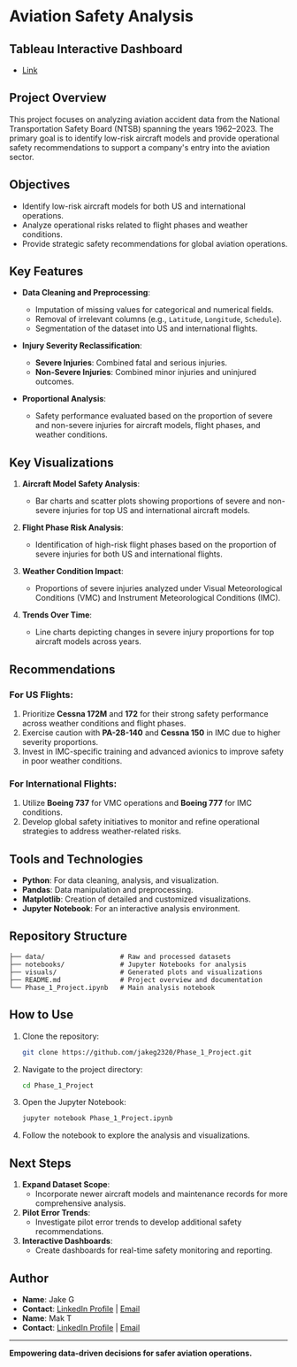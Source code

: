 # Aviation Safety Analysis
## Tableau Interactive Dashboard 
- [Link](https://public.tableau.com/app/profile/mak.trnka/viz/TableauRoughDraftDashboard/Dashboard1#1)
## Project Overview
This project focuses on analyzing aviation accident data from the National Transportation Safety Board (NTSB) spanning the years 1962–2023. The primary goal is to identify low-risk aircraft models and provide operational safety recommendations to support a company's entry into the aviation sector.

## Objectives
- Identify low-risk aircraft models for both US and international operations.
- Analyze operational risks related to flight phases and weather conditions.
- Provide strategic safety recommendations for global aviation operations.

## Key Features
- **Data Cleaning and Preprocessing**:
  - Imputation of missing values for categorical and numerical fields.
  - Removal of irrelevant columns (e.g., `Latitude`, `Longitude`, `Schedule`).
  - Segmentation of the dataset into US and international flights.

- **Injury Severity Reclassification**:
  - **Severe Injuries**: Combined fatal and serious injuries.
  - **Non-Severe Injuries**: Combined minor injuries and uninjured outcomes.

- **Proportional Analysis**:
  - Safety performance evaluated based on the proportion of severe and non-severe injuries for aircraft models, flight phases, and weather conditions.

## Key Visualizations
1. **Aircraft Model Safety Analysis**:
   - Bar charts and scatter plots showing proportions of severe and non-severe injuries for top US and international aircraft models.

2. **Flight Phase Risk Analysis**:
   - Identification of high-risk flight phases based on the proportion of severe injuries for both US and international flights.

3. **Weather Condition Impact**:
   - Proportions of severe injuries analyzed under Visual Meteorological Conditions (VMC) and Instrument Meteorological Conditions (IMC).

4. **Trends Over Time**:
   - Line charts depicting changes in severe injury proportions for top aircraft models across years.

## Recommendations
### For US Flights:
1. Prioritize **Cessna 172M** and **172** for their strong safety performance across weather conditions and flight phases.
2. Exercise caution with **PA-28-140** and **Cessna 150** in IMC due to higher severity proportions.
3. Invest in IMC-specific training and advanced avionics to improve safety in poor weather conditions.

### For International Flights:
1. Utilize **Boeing 737** for VMC operations and **Boeing 777** for IMC conditions.
2. Develop global safety initiatives to monitor and refine operational strategies to address weather-related risks.

## Tools and Technologies
- **Python**: For data cleaning, analysis, and visualization.
- **Pandas**: Data manipulation and preprocessing.
- **Matplotlib**: Creation of detailed and customized visualizations.
- **Jupyter Notebook**: For an interactive analysis environment.

## Repository Structure
```
├── data/                   # Raw and processed datasets
├── notebooks/              # Jupyter Notebooks for analysis
├── visuals/                # Generated plots and visualizations
├── README.md               # Project overview and documentation
└── Phase_1_Project.ipynb   # Main analysis notebook
```

## How to Use
1. Clone the repository:
   ```bash
   git clone https://github.com/jakeg2320/Phase_1_Project.git
   ```
2. Navigate to the project directory:
   ```bash
   cd Phase_1_Project
   ```
3. Open the Jupyter Notebook:
   ```bash
   jupyter notebook Phase_1_Project.ipynb
   ```
4. Follow the notebook to explore the analysis and visualizations.

## Next Steps
1. **Expand Dataset Scope**:
   - Incorporate newer aircraft models and maintenance records for more comprehensive analysis.
2. **Pilot Error Trends**:
   - Investigate pilot error trends to develop additional safety recommendations.
3. **Interactive Dashboards**:
   - Create dashboards for real-time safety monitoring and reporting.

## Author
- **Name**: Jake G
- **Contact**: [LinkedIn Profile](https://www.linkedin.com/in/jakeg) | [Email](mailto:jakeg@example.com)
- **Name**: Mak T
- **Contact**: [LinkedIn Profile]( https://www.linkedin.com/in/mak-trnka/) | [Email](maktrnka@comcast.net)
---

**Empowering data-driven decisions for safer aviation operations.**
